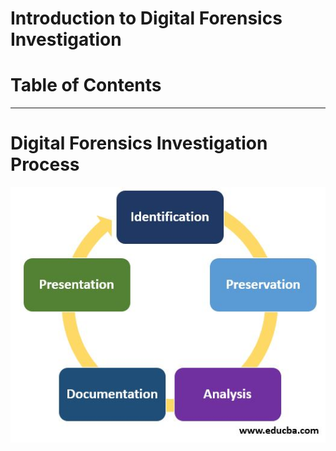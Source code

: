 # Introduction to Digital Forensics Investigation

# Table of Contents


-------------------------
# Digital Forensics Investigation Process
![Alt text](../Images/1.jpg)


